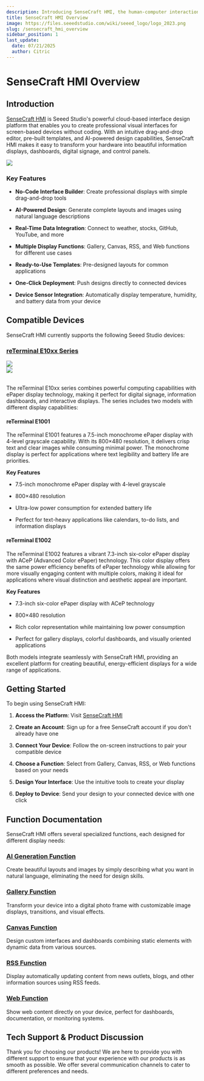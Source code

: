 ```yaml
---
description: Introducing SenseCraft HMI, the human-computer interaction page platform built specifically for the reTerminal series.
title: SenseCraft HMI Overview
image: https://files.seeedstudio.com/wiki/seeed_logo/logo_2023.png
slug: /sensecraft_hmi_overview
sidebar_position: 1
last_update:
  date: 07/21/2025
  author: Citric
---
```


# SenseCraft HMI Overview

## Introduction

[SenseCraft HMI](https://sensecraft.seeed.cc/hmi) is Seeed Studio's powerful cloud-based interface design platform that enables you to create professional visual interfaces for screen-based devices without coding. With an intuitive drag-and-drop editor, pre-built templates, and AI-powered design capabilities, SenseCraft HMI makes it easy to transform your hardware into beautiful information displays, dashboards, digital signage, and control panels.

<div style={{textAlign:'center'}}><img src="https://files.seeedstudio.com/wiki/reterminal_e10xx/img/23.png" style={{width:1000, height:'auto'}}/></div>

### Key Features

- **No-Code Interface Builder**: Create professional displays with simple drag-and-drop tools

- **AI-Powered Design**: Generate complete layouts and images using natural language descriptions

- **Real-Time Data Integration**: Connect to weather, stocks, GitHub, YouTube, and more

- **Multiple Display Functions**: Gallery, Canvas, RSS, and Web functions for different use cases

- **Ready-to-Use Templates**: Pre-designed layouts for common applications

- **One-Click Deployment**: Push designs directly to connected devices

- **Device Sensor Integration**: Automatically display temperature, humidity, and battery data from your device


## Compatible Devices

SenseCraft HMI currently supports the following Seeed Studio devices:

### [reTerminal E10xx Series](https://wiki.seeedstudio.com/reterminal_e10xx_main_page/)

<div class="get_one_now_container" style={{textAlign: 'center'}}>
    <div style={{textAlign:'center'}}><img src="https://files.seeedstudio.com/wiki/reterminal_e10xx/img/24.png" style={{width:350, height:'auto'}}/></div>
    <div style={{textAlign:'center'}}><img src="https://files.seeedstudio.com/wiki/reterminal_e10xx/img/25.png" style={{width:350, height:'auto'}}/></div>
</div><br />

The reTerminal E10xx series combines powerful computing capabilities with ePaper display technology, making it perfect for digital signage, information dashboards, and interactive displays. The series includes two models with different display capabilities:

#### reTerminal E1001

The reTerminal E1001 features a 7.5-inch monochrome ePaper display with 4-level grayscale capability. With its 800×480 resolution, it delivers crisp text and clear images while consuming minimal power. The monochrome display is perfect for applications where text legibility and battery life are priorities.

**Key Features**
- 7.5-inch monochrome ePaper display with 4-level grayscale

- 800×480 resolution

- Ultra-low power consumption for extended battery life

- Perfect for text-heavy applications like calendars, to-do lists, and information displays

#### reTerminal E1002

The reTerminal E1002 features a vibrant 7.3-inch six-color ePaper display with ACeP (Advanced Color ePaper) technology. This color display offers the same power efficiency benefits of ePaper technology while allowing for more visually engaging content with multiple colors, making it ideal for applications where visual distinction and aesthetic appeal are important.

**Key Features**
- 7.3-inch six-color ePaper display with ACeP technology

- 800×480 resolution

- Rich color representation while maintaining low power consumption

- Perfect for gallery displays, colorful dashboards, and visually oriented applications

Both models integrate seamlessly with SenseCraft HMI, providing an excellent platform for creating beautiful, energy-efficient displays for a wide range of applications.

## Getting Started

To begin using SenseCraft HMI:

1. **Access the Platform**: Visit [SenseCraft HMI](https://sensecraft.seeed.cc/hmi)

2. **Create an Account**: Sign up for a free SenseCraft account if you don't already have one

3. **Connect Your Device**: Follow the on-screen instructions to pair your compatible device

4. **Choose a Function**: Select from Gallery, Canvas, RSS, or Web functions based on your needs

5. **Design Your Interface**: Use the intuitive tools to create your display

6. **Deploy to Device**: Send your design to your connected device with one click

## Function Documentation

SenseCraft HMI offers several specialized functions, each designed for different display needs:

### [AI Generation Function](https://wiki.seeedstudio.com/sensecraft_hmi_ai_generation/)

Create beautiful layouts and images by simply describing what you want in natural language, eliminating the need for design skills.

### [Gallery Function](https://wiki.seeedstudio.com/sensecraft_hmi_gallery/)

Transform your device into a digital photo frame with customizable image displays, transitions, and visual effects.

### [Canvas Function](https://wiki.seeedstudio.com/sensecraft_hmi_canvas/)

Design custom interfaces and dashboards combining static elements with dynamic data from various sources.

### [RSS Function](https://wiki.seeedstudio.com/sensecraft_hmi_rss/)

Display automatically updating content from news outlets, blogs, and other information sources using RSS feeds.

### [Web Function](https://wiki.seeedstudio.com/sensecraft_hmi_web/)

Show web content directly on your device, perfect for dashboards, documentation, or monitoring systems.

## Tech Support & Product Discussion

Thank you for choosing our products! We are here to provide you with different support to ensure that your experience with our products is as smooth as possible. We offer several communication channels to cater to different preferences and needs.

<div class="table-center">
  <div class="button_tech_support_container">
  <a href="https://forum.seeedstudio.com/" class="button_forum"></a> 
  <a href="https://www.seeedstudio.com/contacts" class="button_email"></a>
  </div>

  <div class="button_tech_support_container">
  <a href="https://discord.gg/eWkprNDMU7" class="button_discord"></a> 
  <a href="https://github.com/Seeed-Studio/wiki-documents/discussions/69" class="button_discussion"></a>
  </div>
</div>

